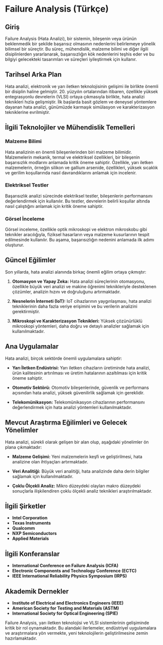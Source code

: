# Failure Analysis (Türkçe)

## Giriş

Failure Analysis (Hata Analizi), bir sistemin, bileşenin veya ürünün beklenmedik bir şekilde başarısız olmasının nedenlerini belirlemeye yönelik bilimsel bir süreçtir. Bu süreç, mühendislik, malzeme bilimi ve diğer ilgili disiplinlerden yararlanarak, başarısızlığın kök nedenlerini teşhis eder ve bu bilgiyi gelecekteki tasarımları ve süreçleri iyileştirmek için kullanır.

## Tarihsel Arka Plan

Hata analizi, elektronik ve yarı iletken teknolojisinin gelişimi ile birlikte önemli bir disiplin haline gelmiştir. 20. yüzyılın ortalarından itibaren, özellikle yüksek entegrasyonlu devrelerin (VLSI) ortaya çıkmasıyla birlikte, hata analizi teknikleri hızla gelişmiştir. İlk başlarda basit gözlem ve deneysel yöntemlere dayanan hata analizi, günümüzde karmaşık simülasyon ve karakterizasyon tekniklerine evrilmiştir.

## İlgili Teknolojiler ve Mühendislik Temelleri

### Malzeme Bilimi

Hata analizinin en önemli bileşenlerinden biri malzeme bilimidir. Malzemelerin mekanik, termal ve elektriksel özellikleri, bir bileşenin başarısızlık modlarını anlamada kritik öneme sahiptir. Özellikle, yarı iletken malzemelerin, örneğin silikon ve gallium arsenide, özellikleri, yüksek sıcaklık ve gerilim koşullarında nasıl davrandıklarını anlamak için incelenir.

### Elektriksel Testler

Başarısızlık analizi sürecinde elektriksel testler, bileşenlerin performansını değerlendirmek için kullanılır. Bu testler, devrelerin belirli koşullar altında nasıl çalıştığını anlamak için kritik öneme sahiptir.

### Görsel İnceleme

Görsel inceleme, özellikle optik mikroskopi ve elektron mikroskobu gibi teknikler aracılığıyla, fiziksel hasarların veya malzeme kusurlarının tespit edilmesinde kullanılır. Bu aşama, başarısızlığın nedenini anlamada ilk adımı oluşturur.

## Güncel Eğilimler

Son yıllarda, hata analizi alanında birkaç önemli eğilim ortaya çıkmıştır:

1. **Otomasyon ve Yapay Zeka:** Hata analizi süreçlerinin otomasyonu, özellikle büyük veri analizi ve makine öğrenimi teknikleriyle desteklenen çözümler, analizin hızını ve doğruluğunu artırmaktadır.
  
2. **Nesnelerin İnterneti (IoT):** IoT cihazlarının yaygınlaşması, hata analizi tekniklerinin daha fazla veriye erişimini ve bu verilerin analizini gerektirmiştir.

3. **Mikroskopi ve Karakterizasyon Teknikleri:** Yüksek çözünürlüklü mikroskopi yöntemleri, daha doğru ve detaylı analizler sağlamak için kullanılmaktadır.

## Ana Uygulamalar

Hata analizi, birçok sektörde önemli uygulamalara sahiptir:

- **Yarı İletken Endüstrisi:** Yarı iletken cihazların üretiminde hata analizi, ürün kalitesinin artırılması ve üretim hatalarının azaltılması için kritik öneme sahiptir.
  
- **Otomotiv Sektörü:** Otomotiv bileşenlerinde, güvenlik ve performans açısından hata analizi, yüksek güvenilirlik sağlamak için gereklidir.

- **Telekomünikasyon:** Telekomünikasyon cihazlarının performansını değerlendirmek için hata analizi yöntemleri kullanılmaktadır.

## Mevcut Araştırma Eğilimleri ve Gelecek Yönelimler

Hata analizi, sürekli olarak gelişen bir alan olup, aşağıdaki yönelimler ön plana çıkmaktadır:

- **Malzeme Gelişimi:** Yeni malzemelerin keşfi ve geliştirilmesi, hata analizine olan ihtiyaçları artırmaktadır.
  
- **Veri Analitiği:** Büyük veri analitiği, hata analizinde daha derin bilgiler sağlamak için kullanılmaktadır.

- **Çoklu Ölçekli Analiz:** Mikro düzeydeki olayları makro düzeydeki sonuçlarla ilişkilendiren çoklu ölçekli analiz teknikleri araştırılmaktadır.

## İlgili Şirketler

- **Intel Corporation**
- **Texas Instruments**
- **Qualcomm**
- **NXP Semiconductors**
- **Applied Materials**

## İlgili Konferanslar

- **International Conference on Failure Analysis (ICFA)**
- **Electronic Components and Technology Conference (ECTC)**
- **IEEE International Reliability Physics Symposium (IRPS)**

## Akademik Dernekler

- **Institute of Electrical and Electronics Engineers (IEEE)**
- **American Society for Testing and Materials (ASTM)**
- **International Society for Optical Engineering (SPIE)**

Failure Analysis, yarı iletken teknolojisi ve VLSI sistemlerinin gelişiminde kritik bir rol oynamaktadır. Bu alandaki ilerlemeler, endüstriyel uygulamalara ve araştırmalara yön vermekte, yeni teknolojilerin geliştirilmesine zemin hazırlamaktadır.